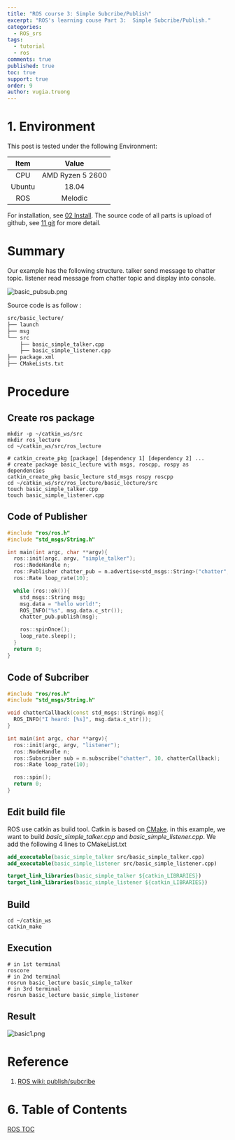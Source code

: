 ```yaml
---
title: "ROS course 3: Simple Subcribe/Publish"
excerpt: "ROS's learning couse Part 3:  Simple Subcribe/Publish."
categories: 
  - ROS_srs
tags: 
  - tutorial
  - ros
comments: true
published: true
toc: true
support: true
order: 9
author: vugia.truong
---
```


# 1. Environment

This post is tested under the following Environment:

| Item | Value |
|:-:|:-:|
| CPU | AMD Ryzen 5 2600 |
| Ubuntu | 18.04 |
| ROS | Melodic |

For  installation, see [02 Install](/ros_srs/002_install). 
The source code of all parts is upload of github, see 
[11 git](/ros_srs/011_git_repo) for more detail.

# Summary

Our example has the following structure. talker send message to chatter topic. 
listener read message from chatter topic and display into console.

![basic_pubsub.png](https://qiita-image-store.s3.amazonaws.com/0/254442/0b59b42c-6381-c5a2-25c7-6b22052386ec.png)

Source code is as follow :

```bash
src/basic_lecture/
├── launch
├── msg
└── src
    ├── basic_simple_talker.cpp
    ├── basic_simple_listener.cpp        
├── package.xml
├── CMakeLists.txt
```

# Procedure

## Create ros package

```shell
mkdir -p ~/catkin_ws/src
mkdir ros_lecture
cd ~/catkin_ws/src/ros_lecture

# catkin_create_pkg [package] [dependency 1] [dependency 2] ...
# create package basic_lecture with msgs, roscpp, rospy as dependencies
catkin_create_pkg basic_lecture std_msgs rospy roscpp
cd ~/catkin_ws/src/ros_lecture/basic_lecture/src
touch basic_simple_talker.cpp
touch basic_simple_listener.cpp
```

## Code of Publisher

```c++
#include "ros/ros.h"
#include "std_msgs/String.h"

int main(int argc, char **argv){
  ros::init(argc, argv, "simple_talker");
  ros::NodeHandle n;
  ros::Publisher chatter_pub = n.advertise<std_msgs::String>("chatter", 10);
  ros::Rate loop_rate(10);

  while (ros::ok()){
    std_msgs::String msg;
    msg.data = "hello world!";
    ROS_INFO("%s", msg.data.c_str());
    chatter_pub.publish(msg);

    ros::spinOnce();
    loop_rate.sleep();
  }
  return 0;
}
```

## Code of Subcriber

```c++
#include "ros/ros.h"
#include "std_msgs/String.h"

void chatterCallback(const std_msgs::String& msg){
  ROS_INFO("I heard: [%s]", msg.data.c_str());
}

int main(int argc, char **argv){
  ros::init(argc, argv, "listener");
  ros::NodeHandle n;
  ros::Subscriber sub = n.subscribe("chatter", 10, chatterCallback);
  ros::Rate loop_rate(10);

  ros::spin();
  return 0;
}
```

## Edit build file

ROS use catkin as build tool. Catkin is based on [CMake](https://cmake.org/). 
in this example, we want to build *basic_simple_talker.cpp* and *basic_simple_listener.cpp*. 
We add the following 4 lines to CMakeList.txt

```cmake
add_executable(basic_simple_talker src/basic_simple_talker.cpp)
add_executable(basic_simple_listener src/basic_simple_listener.cpp)

target_link_libraries(basic_simple_talker ${catkin_LIBRARIES})
target_link_libraries(basic_simple_listener ${catkin_LIBRARIES})
```

## Build

```shell
cd ~/catkin_ws
catkin_make
```

## Execution

```shell
# in 1st terminal
roscore
# in 2nd terminal
rosrun basic_lecture basic_simple_talker
# in 3rd terminal
rosrun basic_lecture basic_simple_listener
```

## Result

![basic1.png](https://qiita-image-store.s3.amazonaws.com/0/254442/2bd0dc92-b57a-9439-6178-78441d14521f.png)

# Reference
1. [ROS wiki: publish/subcribe](http://wiki.ros.org/ROS/Tutorials/WritingPublisherSubscriber%28c%2B%2B%29)


# 6. Table of Contents

[ROS TOC](/ros_srs/000_TOC/)


